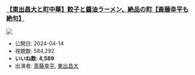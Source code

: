 ### [【東出昌大と町中華】餃子と醤油ラーメン、絶品の町【斎藤幸平も絶句】](https://www.youtube.com/watch?v=y4Ke27uyupg)
[![](https://img.youtube.com/vi/y4Ke27uyupg/sddefault.jpg)](https://www.youtube.com/watch?v=y4Ke27uyupg)
-   公開日: 2024-04-14
-   視聴数: 584,292
-   **いいね数: 4,589**
-   出演者: [斎藤幸平](/rehacq_fan/people/斎藤幸平 "wikilink"), [東出昌大](/rehacq_fan/people/東出昌大 "wikilink")
